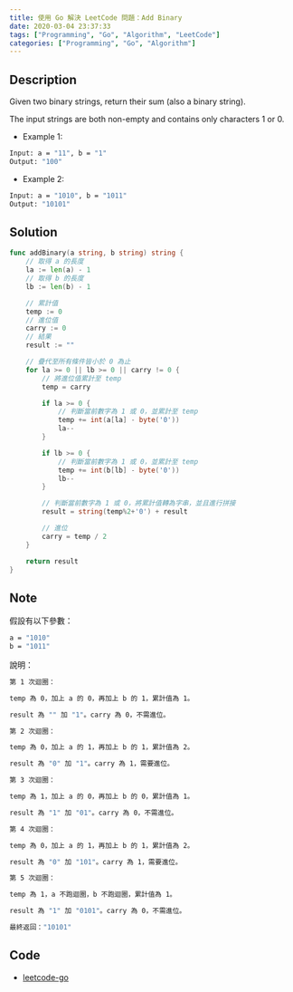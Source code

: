 ```yaml
---
title: 使用 Go 解決 LeetCode 問題：Add Binary
date: 2020-03-04 23:37:33
tags: ["Programming", "Go", "Algorithm", "LeetCode"]
categories: ["Programming", "Go", "Algorithm"]
---
```


## Description

Given two binary strings, return their sum (also a binary string).

The input strings are both non-empty and contains only characters 1 or 0.

- Example 1:

```BASH
Input: a = "11", b = "1"
Output: "100"
```

- Example 2:

```BASH
Input: a = "1010", b = "1011"
Output: "10101"
```

## Solution

```GO
func addBinary(a string, b string) string {
	// 取得 a 的長度
	la := len(a) - 1
	// 取得 b 的長度
	lb := len(b) - 1

	// 累計值
	temp := 0
	// 進位值
	carry := 0
	// 結果
	result := ""

	// 疊代至所有條件皆小於 0 為止
	for la >= 0 || lb >= 0 || carry != 0 {
		// 將進位值累計至 temp
		temp = carry

		if la >= 0 {
			// 判斷當前數字為 1 或 0，並累計至 temp
			temp += int(a[la] - byte('0'))
			la--
		}

		if lb >= 0 {
			// 判斷當前數字為 1 或 0，並累計至 temp
			temp += int(b[lb] - byte('0'))
			lb--
		}

		// 判斷當前數字為 1 或 0，將累計值轉為字串，並且進行拼接
		result = string(temp%2+'0') + result

		// 進位
		carry = temp / 2
	}

    return result
}
```

## Note

假設有以下參數：

```BASH
a = "1010"
b = "1011"
```

說明：

```BASH
第 1 次迴圈：

temp 為 0，加上 a 的 0，再加上 b 的 1，累計值為 1。

result 為 "" 加 "1"。carry 為 0，不需進位。

第 2 次迴圈：

temp 為 0，加上 a 的 1，再加上 b 的 1，累計值為 2。

result 為 "0" 加 "1"。carry 為 1，需要進位。

第 3 次迴圈：

temp 為 1，加上 a 的 0，再加上 b 的 0，累計值為 1。

result 為 "1" 加 "01"。carry 為 0，不需進位。

第 4 次迴圈：

temp 為 0，加上 a 的 1，再加上 b 的 1，累計值為 2。

result 為 "0" 加 "101"。carry 為 1，需要進位。

第 5 次迴圈：

temp 為 1，a 不跑迴圈，b 不跑迴圈，累計值為 1。

result 為 "1" 加 "0101"。carry 為 0，不需進位。

最終返回："10101"
```

## Code

- [leetcode-go](https://github.com/memochou1993/leetcode-go)
